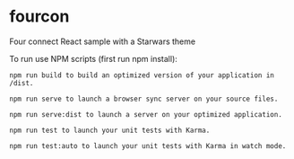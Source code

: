 # fourcon
Four connect React sample with a Starwars theme

To run use NPM scripts (first run npm install):

    npm run build to build an optimized version of your application in /dist.

    npm run serve to launch a browser sync server on your source files.

    npm run serve:dist to launch a server on your optimized application.

    npm run test to launch your unit tests with Karma.

    npm run test:auto to launch your unit tests with Karma in watch mode.
